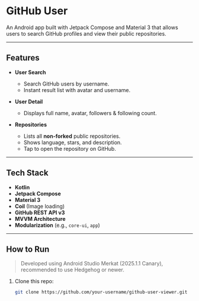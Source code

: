# GitHub User

An Android app built with Jetpack Compose and Material 3 that allows users to search GitHub profiles and view their public repositories.

---

## Features

- **User Search**
  - Search GitHub users by username.
  - Instant result list with avatar and username.
  
- **User Detail**
  - Displays full name, avatar, followers & following count.
  
- **Repositories**
  - Lists all **non-forked** public repositories.
  - Shows language, stars, and description.
  - Tap to open the repository on GitHub.

---

## Tech Stack

- **Kotlin**
- **Jetpack Compose**
- **Material 3**
- **Coil** (Image loading)
- **GitHub REST API v3**
- **MVVM Architecture**
- **Modularization** (e.g., `core-ui`, `app`)

---

## How to Run
> Developed using Android Studio Merkat (2025.1.1 Canary), recommended to use Hedgehog or newer.

1. Clone this repo:
   ```bash
   git clone https://github.com/your-username/github-user-viewer.git
